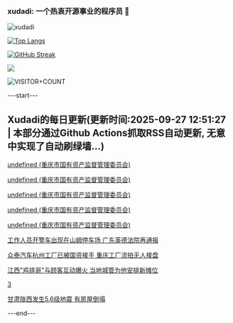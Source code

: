 ### xudadi: 一个热衷开源事业的程序员 👋

![xudadi](https://github-readme-stats-git-masterorgs-github-readme-stats-team.vercel.app/api?username=xudadi)

[![Top Langs](https://github-readme-stats.vercel.app/api/top-langs/?username=xudadi)](https://github.com/anuraghazra/github-readme-stats)

[![GitHub Streak](https://streak-stats.demolab.com?user=xudadi&locale=zh_Hans)](https://git.io/streak-stats)

![](https://raw.githubusercontent.com/xudadi/xudadi/main/assets/github-contribution-grid-snake.svg)

![VISITOR+COUNT](https://komarev.com/ghpvc/?username=xudadi&label=VISITOR+COUNT)


---start---

## Xudadi的每日更新(更新时间:2025-09-27 12:51:27 | 本部分通过Github Actions抓取RSS自动更新, 无意中实现了自动刷绿墙...)

[undefined (重庆市国有资产监督管理委员会)](https://dadilab.github.io/feeds/all.xml)

[undefined (重庆市国有资产监督管理委员会)](https://dadilab.github.io/feeds/all.xml)

[undefined (重庆市国有资产监督管理委员会)](https://dadilab.github.io/feeds/all.xml)

[undefined (重庆市国有资产监督管理委员会)](https://dadilab.github.io/feeds/all.xml)

[undefined (重庆市国有资产监督管理委员会)](https://dadilab.github.io/feeds/all.xml)

[工作人员开警车出现在山姆停车场 广东英德法院再通报](https://m.163.com/news/article/KADVK7TA0514R9OJ.html)

[众泰汽车杭州工厂已被国资接手 重庆工厂流拍无人接盘](https://m.163.com/news/article/KAD07JVS0512B07B.html)

[江西"鸡排哥"与顾客互动爆火 当地城管为他安排新摊位](https://m.163.com/news/article/KA8ATP820514TTN3.html)

[3](https://m.163.com/touch/news/sub/domestic)

[甘肃陇西发生5.6级地震 有房屋倒塌](https://m.163.com/news/article/KAEOM7UO000189PS.html)

---end---
